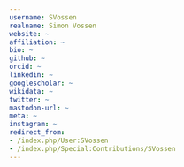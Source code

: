 ```yaml
---
username: SVossen
realname: Simon Vossen
website: ~
affiliation: ~
bio: ~
github: ~
orcid: ~
linkedin: ~
googlescholar: ~
wikidata: ~
twitter: ~
mastodon-url: ~
meta: ~
instagram: ~
redirect_from:
- /index.php/User:SVossen
- /index.php/Special:Contributions/SVossen
---
```

